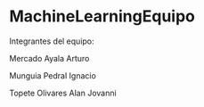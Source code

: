 # MachineLearningEquipo

Integrantes del equipo:

  Mercado Ayala Arturo
  
  Munguia Pedral Ignacio
  
  Topete Olivares Alan Jovanni

